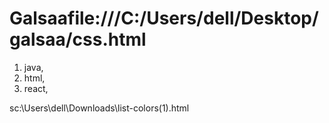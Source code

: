 # Galsaafile:///C:/Users/dell/Desktop/galsaa/css.html

<html>
  <head>
    <style>
      p.ex1 {
        border: 1px solid black;
        outline-style: solid;
        outline-color: red;
        outline-width: thin;
      }
      p.ex2 {
        border: 1px solid black;
        outline-style: solid;
        outline-color: red;
        outline-width: medium;
      }
      p.ex3 {
        border: 1px solid black;
        outline-style: solid;
        outline-color: red;
        outline-width: thick;
      }
      p.ex4 {
        border: 1px solid black;
        outline-style: solid;
        outline-color: red;
        outline-width: 6px;
      }
    </style>
  </head>

  <body>
    <ol>
      <li>java,</li>
      <li>html,</li>
      <li>react,</li>
    </ol>
    
    
  </body>
</html>
sc:\Users\dell\Downloads\list-colors(1).html
